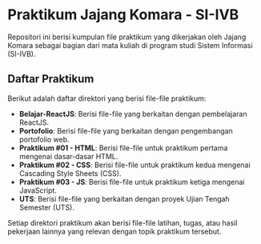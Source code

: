 # Praktikum Jajang Komara - SI-IVB

Repositori ini berisi kumpulan file praktikum yang dikerjakan oleh Jajang Komara sebagai bagian dari mata kuliah di program studi Sistem Informasi (SI-IVB).

## Daftar Praktikum

Berikut adalah daftar direktori yang berisi file-file praktikum:

* **Belajar-ReactJS**: Berisi file-file yang berkaitan dengan pembelajaran ReactJS.
* **Portofolio**: Berisi file-file yang berkaitan dengan pengembangan portofolio web.
* **Praktikum #01 - HTML**: Berisi file-file untuk praktikum pertama mengenai dasar-dasar HTML.
* **Praktikum #02 - CSS**: Berisi file-file untuk praktikum kedua mengenai Cascading Style Sheets (CSS).
* **Praktikum #03 - JS**: Berisi file-file untuk praktikum ketiga mengenai JavaScript.
* **UTS**: Berisi file-file yang berkaitan dengan proyek Ujian Tengah Semester (UTS).

Setiap direktori praktikum akan berisi file-file latihan, tugas, atau hasil pekerjaan lainnya yang relevan dengan topik praktikum tersebut.